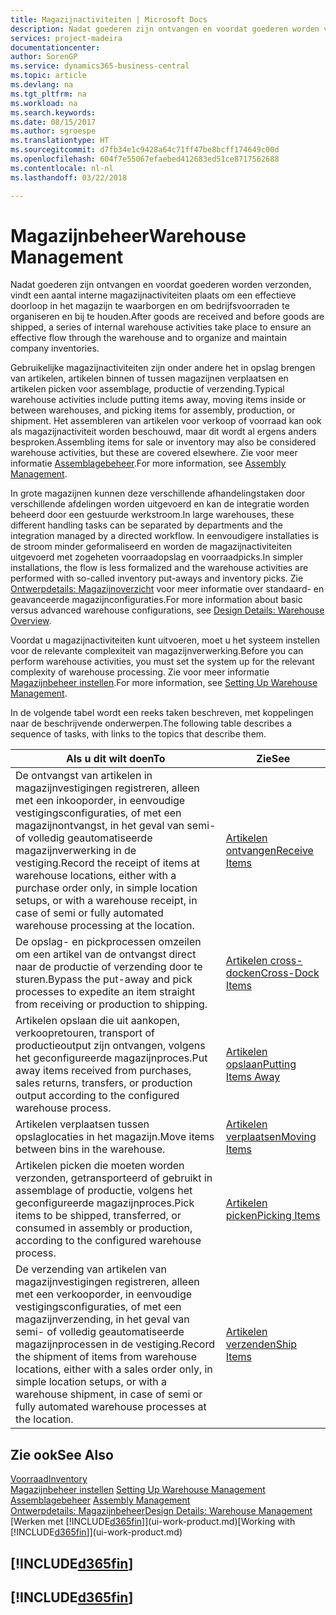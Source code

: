 ```yaml
---
title: Magazijnactiviteiten | Microsoft Docs
description: Nadat goederen zijn ontvangen en voordat goederen worden verzonden, vindt een aantal interne magazijnactiviteiten plaats om een effectieve doorloop in het magazijn te waarborgen en om bedrijfsvoorraden te organiseren en bij te houden.
services: project-madeira
documentationcenter: 
author: SorenGP
ms.service: dynamics365-business-central
ms.topic: article
ms.devlang: na
ms.tgt_pltfrm: na
ms.workload: na
ms.search.keywords: 
ms.date: 08/15/2017
ms.author: sgroespe
ms.translationtype: HT
ms.sourcegitcommit: d7fb34e1c9428a64c71ff47be8bcff174649c00d
ms.openlocfilehash: 604f7e55067efaebed412683ed51ce8717562688
ms.contentlocale: nl-nl
ms.lasthandoff: 03/22/2018

---
```

# <a name="warehouse-management"></a><span data-ttu-id="5373e-103">Magazijnbeheer</span><span class="sxs-lookup"><span data-stu-id="5373e-103">Warehouse Management</span></span>
<span data-ttu-id="5373e-104">Nadat goederen zijn ontvangen en voordat goederen worden verzonden, vindt een aantal interne magazijnactiviteiten plaats om een effectieve doorloop in het magazijn te waarborgen en om bedrijfsvoorraden te organiseren en bij te houden.</span><span class="sxs-lookup"><span data-stu-id="5373e-104">After goods are received and before goods are shipped, a series of internal warehouse activities take place to ensure an effective flow through the warehouse and to organize and maintain company inventories.</span></span>

<span data-ttu-id="5373e-105">Gebruikelijke magazijnactiviteiten zijn onder andere het in opslag brengen van artikelen, artikelen binnen of tussen magazijnen verplaatsen en artikelen picken voor assemblage, productie of verzending.</span><span class="sxs-lookup"><span data-stu-id="5373e-105">Typical warehouse activities include putting items away, moving items inside or between warehouses, and picking items for assembly, production, or shipment.</span></span> <span data-ttu-id="5373e-106">Het assembleren van artikelen voor verkoop of voorraad kan ook als magazijnactiviteit worden beschouwd, maar dit wordt al ergens anders besproken.</span><span class="sxs-lookup"><span data-stu-id="5373e-106">Assembling items for sale or inventory may also be considered warehouse activities, but these are covered elsewhere.</span></span> <span data-ttu-id="5373e-107">Zie voor meer informatie [Assemblagebeheer](assembly-assemble-items.md).</span><span class="sxs-lookup"><span data-stu-id="5373e-107">For more information, see [Assembly Management](assembly-assemble-items.md).</span></span>  

<span data-ttu-id="5373e-108">In grote magazijnen kunnen deze verschillende afhandelingstaken door verschillende afdelingen worden uitgevoerd en kan de integratie worden beheerd door een gestuurde werkstroom.</span><span class="sxs-lookup"><span data-stu-id="5373e-108">In large warehouses, these different handling tasks can be separated by departments and the integration managed by a directed workflow.</span></span> <span data-ttu-id="5373e-109">In eenvoudigere installaties is de stroom minder geformaliseerd en worden de magazijnactiviteiten uitgevoerd met zogeheten voorraadopslag en voorraadpicks.</span><span class="sxs-lookup"><span data-stu-id="5373e-109">In simpler installations, the flow is less formalized and the warehouse activities are performed with so-called inventory put-aways and inventory picks.</span></span> <span data-ttu-id="5373e-110">Zie [Ontwerpdetails: Magazijnoverzicht](design-details-warehouse-overview.md) voor meer informatie over standaard- en geavanceerde magazijnconfiguraties.</span><span class="sxs-lookup"><span data-stu-id="5373e-110">For more information about basic versus advanced warehouse configurations, see [Design Details: Warehouse Overview](design-details-warehouse-overview.md).</span></span>

<span data-ttu-id="5373e-111">Voordat u magazijnactiviteiten kunt uitvoeren, moet u het systeem instellen voor de relevante complexiteit van magazijnverwerking.</span><span class="sxs-lookup"><span data-stu-id="5373e-111">Before you can perform warehouse activities, you must set the system up for the relevant complexity of warehouse processing.</span></span> <span data-ttu-id="5373e-112">Zie voor meer informatie [Magazijnbeheer instellen](warehouse-setup-warehouse.md).</span><span class="sxs-lookup"><span data-stu-id="5373e-112">For more information, see [Setting Up Warehouse Management](warehouse-setup-warehouse.md).</span></span>

 <span data-ttu-id="5373e-113">In de volgende tabel wordt een reeks taken beschreven, met koppelingen naar de beschrijvende onderwerpen.</span><span class="sxs-lookup"><span data-stu-id="5373e-113">The following table describes a sequence of tasks, with links to the topics that describe them.</span></span>   

|<span data-ttu-id="5373e-114">**Als u dit wilt doen**</span><span class="sxs-lookup"><span data-stu-id="5373e-114">**To**</span></span>|<span data-ttu-id="5373e-115">**Zie**</span><span class="sxs-lookup"><span data-stu-id="5373e-115">**See**</span></span>|  
|------------|-------------|  
|<span data-ttu-id="5373e-116">De ontvangst van artikelen in magazijnvestigingen registreren, alleen met een inkooporder, in eenvoudige vestigingsconfiguraties, of met een magazijnontvangst, in het geval van semi- of volledig geautomatiseerde magazijnverwerking in de vestiging.</span><span class="sxs-lookup"><span data-stu-id="5373e-116">Record the receipt of items at warehouse locations, either with a purchase order only, in simple location setups, or with a warehouse receipt, in case of semi or fully automated warehouse processing at the location.</span></span>|[<span data-ttu-id="5373e-117">Artikelen ontvangen</span><span class="sxs-lookup"><span data-stu-id="5373e-117">Receive Items</span></span>](warehouse-how-receive-items.md)|
|<span data-ttu-id="5373e-118">De opslag- en pickprocessen omzeilen om een artikel van de ontvangst direct naar de productie of verzending door te sturen.</span><span class="sxs-lookup"><span data-stu-id="5373e-118">Bypass the put-away and pick processes to expedite an item straight from receiving or production to shipping.</span></span>|[<span data-ttu-id="5373e-119">Artikelen cross-docken</span><span class="sxs-lookup"><span data-stu-id="5373e-119">Cross-Dock Items</span></span>](warehouse-how-to-cross-dock-items.md)|    
|<span data-ttu-id="5373e-120">Artikelen opslaan die uit aankopen, verkoopretouren, transport of productieoutput zijn ontvangen, volgens het geconfigureerde magazijnproces.</span><span class="sxs-lookup"><span data-stu-id="5373e-120">Put away items received from purchases, sales returns, transfers, or production output according to the configured warehouse process.</span></span>|[<span data-ttu-id="5373e-121">Artikelen opslaan</span><span class="sxs-lookup"><span data-stu-id="5373e-121">Putting Items Away</span></span>](warehouse-put-away-items.md)|
|<span data-ttu-id="5373e-122">Artikelen verplaatsen tussen opslaglocaties in het magazijn.</span><span class="sxs-lookup"><span data-stu-id="5373e-122">Move items between bins in the warehouse.</span></span>|[<span data-ttu-id="5373e-123">Artikelen verplaatsen</span><span class="sxs-lookup"><span data-stu-id="5373e-123">Moving Items</span></span>](warehouse-move-items.md)|
|<span data-ttu-id="5373e-124">Artikelen picken die moeten worden verzonden, getransporteerd of gebruikt in assemblage of productie, volgens het geconfigureerde magazijnproces.</span><span class="sxs-lookup"><span data-stu-id="5373e-124">Pick items to be shipped, transferred, or consumed in assembly or production, according to the configured warehouse process.</span></span>|[<span data-ttu-id="5373e-125">Artikelen picken</span><span class="sxs-lookup"><span data-stu-id="5373e-125">Picking Items</span></span>](warehouse-pick-items.md)|
|<span data-ttu-id="5373e-126">De verzending van artikelen van magazijnvestigingen registreren, alleen met een verkooporder, in eenvoudige vestigingsconfiguraties, of met een magazijnverzending, in het geval van semi- of volledig geautomatiseerde magazijnprocessen in de vestiging.</span><span class="sxs-lookup"><span data-stu-id="5373e-126">Record the shipment of items from warehouse locations, either with a sales order only, in simple location setups, or with a warehouse shipment, in case of semi or fully automated warehouse processes at the location.</span></span>|[<span data-ttu-id="5373e-127">Artikelen verzenden</span><span class="sxs-lookup"><span data-stu-id="5373e-127">Ship Items</span></span>](warehouse-how-ship-items.md)|  

## <a name="see-also"></a><span data-ttu-id="5373e-128">Zie ook</span><span class="sxs-lookup"><span data-stu-id="5373e-128">See Also</span></span>  
[<span data-ttu-id="5373e-129">Voorraad</span><span class="sxs-lookup"><span data-stu-id="5373e-129">Inventory</span></span>](inventory-manage-inventory.md)  
<span data-ttu-id="5373e-130">[Magazijnbeheer instellen](warehouse-setup-warehouse.md)   </span><span class="sxs-lookup"><span data-stu-id="5373e-130">[Setting Up Warehouse Management](warehouse-setup-warehouse.md)   </span></span>  
<span data-ttu-id="5373e-131">[Assemblagebeheer](assembly-assemble-items.md)  </span><span class="sxs-lookup"><span data-stu-id="5373e-131">[Assembly Management](assembly-assemble-items.md)  </span></span>  
[<span data-ttu-id="5373e-132">Ontwerpdetails: Magazijnbeheer</span><span class="sxs-lookup"><span data-stu-id="5373e-132">Design Details: Warehouse Management</span></span>](design-details-warehouse-management.md)  
<span data-ttu-id="5373e-133">[Werken met [!INCLUDE[d365fin](includes/d365fin_md.md)]](ui-work-product.md)</span><span class="sxs-lookup"><span data-stu-id="5373e-133">[Working with [!INCLUDE[d365fin](includes/d365fin_md.md)]](ui-work-product.md)</span></span>  

## [!INCLUDE[d365fin](includes/free_trial_md.md)]  
## [!INCLUDE[d365fin](includes/training_link_md.md)]

